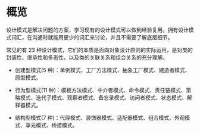 # 概览

设计模式是解决问题的方案，学习现有的设计模式可以做到经验复用。拥有设计模式词汇，在沟通时就能用更少的词汇来讨论，并且不需要了解底层细节。

常见的有 23 种设计模式，它们的本质是面向对象设计原则的实际运用，是对类的封装性、继承性和多态性，以及类的关联关系和组合关系的充分理解。

- 创建型模式(5 种)：单例模式、工厂方法模式、抽象工厂模式、建造者模式、原型模式。

- 行为型模式(11 种)：模板方法模式、中介者模式、命令模式、责任链模式、策略模式、迭代子模式、观察者模式、备忘录模式、访问者模式、状态模式、解释器模式。

- 结构型模式(7 种)：代理模式、装饰器模式、适配器模式、组合模式、外观模式、享元模式、桥接模式。
